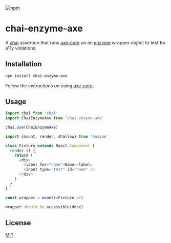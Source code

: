 [npm]: https://img.shields.io/npm/v/chai-enzyme-axe.svg
[npm-url]: https://npmjs.com/package/chai-enzyme-axe

[![npm][npm]][npm-url]

# chai-enzyme-axe
A [chai](http://chaijs.com) assertion that runs
[axe-core](https://github.com/dequelabs/axe-core) on an
[enzyme](http://airbnb.io/enzyme/) wrapper object to test for a11y violations.

## Installation

```sh
npm install chai-enzyme-axe
```

Follow the instructions on using [axe-core](https://github.com/dequelabs/axe-core).

## Usage

```js
import chai from 'chai'
import ChaiEnzymeAxe from 'chai-enzyme-axe'

chai.use(ChaiEnzymeAxe)
```

```js
import {mount, render, shallow} from 'enzyme'

class Fixture extends React.Component {
  render () {
    return (
      <div>
        <label for="name">Name</label>
        <input type="text" id="name" />
      </div>
    )
  }
}

const wrapper = mount(<Fixture />)

wrapper.should.be.accessible(done)
```

## License

[MIT](LICENSE)
